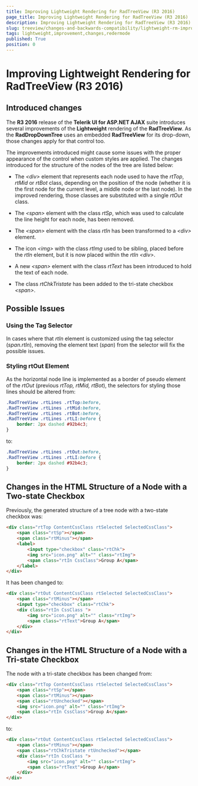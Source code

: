 ```yaml
---
title: Improving Lightweight Rendering for RadTreeView (R3 2016)
page_title: Improving Lightweight Rendering for RadTreeView (R3 2016) | RadTreeView for ASP.NET AJAX Documentation
description: Improving Lightweight Rendering for RadTreeView (R3 2016)
slug: treeview/changes-and-backwards-compatibility/lightweight-rm-improvements-r3-2016
tags: lightweight,improvement,changes,redermode
published: True
position: 0
---
```


# Improving Lightweight Rendering for RadTreeView (R3 2016)

## Introduced changes

The **R3 2016** release of the **Telerik UI for ASP.NET AJAX** suite introduces several improvements of the **Lightweight** rendering of the **RadTreeView**. As the **RadDropDownTree** uses an embedded **RadTreeView** for its drop-down, those changes apply for that control too.

The improvements introduced might cause some issues with the proper appearance of the control when custom styles are applied. The changes introduced for the structure of the nodes of the tree are listed below:

* The *&lt;div&gt;* element that represents each node used to have the *rtTop*, *rtMid* or *rtBot* class, depending on the position of the node (whether it is the first node for the current level, a middle node or the last node). In the improved rendering, those classes are substituted with a single *rtOut* class.

* The *&lt;span&gt;* element with the class *rtSp*, which was used to calculate the line height for each node, has been removed.

* The *&lt;span&gt;* element with the class *rtIn* has been transformed to a *&lt;div&gt;* element.

* The icon *&lt;img&gt;* with the class *rtImg* used to be sibling, placed before the *rtIn* element, but it is now placed within the *rtIn* *&lt;div&gt;*.

* A new *&lt;span&gt;* element with the class *rtText* has been introduced to hold the text of each node.

* The class *rtChkTristate* has been added to the tri-state checkbox *&lt;span&gt;*.



## Possible Issues


### Using the Tag Selector

In cases where that *rtIn* element is customized using the tag selector (*span.rtIn*), removing the element text (*span*) from the selector will fix the possible issues.


### Styling rtOut Element

As the horizontal node line is implemented as a border of pseudo element of the *rtOut* (previous *rtTop, rtMid, rtBot*), the selectors for styling those lines should be altered from:

````CSS
.RadTreeView .rtLines .rtTop:before,
.RadTreeView .rtLines .rtMid:before,
.RadTreeView .rtLines .rtBot:before,
.RadTreeView .rtLines .rtLI:before {
    border: 2px dashed #92b4c3;
} 

````

to:

````CSS
.RadTreeView .rtLines .rtOut:before,
.RadTreeView .rtLines .rtLI:before {
    border: 2px dashed #92b4c3;
}

````

## Changes in the HTML Structure of a Node with a Two-state Checkbox

Previously, the generated structure of a tree node with a two-state checkbox was:

````HTML
<div class="rtTop ContentCssClass rtSelected SelectedCssClass">
	<span class="rtSp"></span>
	<span class="rtMinus"></span>
	<label>
		<input type="checkbox" class="rtChk">
		<img src="icon.png" alt="" class="rtImg">
		<span class="rtIn CssClass">Group A</span>
	</label>
</div>

````

It has been changed to:
````HTML
<div class="rtOut ContentCssClass rtSelected SelectedCssClass">
	<span class="rtMinus"></span>
	<input type="checkbox" class="rtChk">
	<div class="rtIn CssClass ">
		<img src="icon.png" alt="" class="rtImg">
		<span class="rtText">Group A</span>
	</div>
</div>

````


## Changes in the HTML Structure of a Node with a Tri-state Checkbox

The node with a tri-state checkbox has been changed from:
````HTML
<div class="rtTop ContentCssClass rtSelected SelectedCssClass">
	<span class="rtSp"></span>
	<span class="rtMinus"></span>
	<span class="rtUnchecked"></span>
	<img src="icon.png" alt="" class="rtImg">
	<span class="rtIn CssClass">Group A</span>
</div>

````

to:
````HTML
<div class="rtOut ContentCssClass rtSelected SelectedCssClass">
	<span class="rtMinus"></span>
	<span class="rtChkTristate rtUnchecked"></span>
	<div class="rtIn CssClass ">
		<img src="icon.png" alt="" class="rtImg">
		<span class="rtText">Group A</span>
	</div>
</div>


````


 

